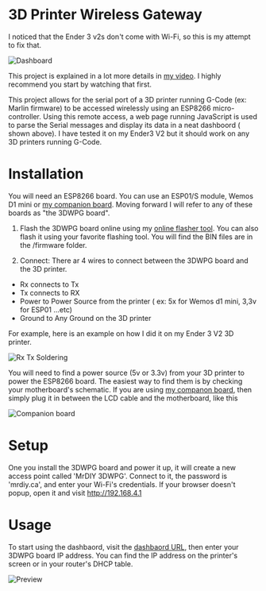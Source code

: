 # 3D Printer Wireless Gateway

I noticed that the Ender 3 v2s don't come with Wi-Fi, so this is my attempt to fix that.

![Dashboard](https://gitlab.com/MrDIYca/3DPWG/-/raw/main/img/dashboard.gif)

This project is explained in a lot more details in [my video](https://www.youtube.com/watch?v=VNWlUPR5YXM). I highly recommend you start by watching that first.

This project allows for the serial port of a 3D printer running G-Code (ex: Marlin firmware) to be accessed wirelessly using an ESP8266 micro-controller. Using this remote access, a web page running JavaScript is used to parse the Serial messages and display its data in a neat dashboord ( shown above). I have tested it on my Ender3 V2 but it should work on any 3D printers running G-Code.

# Installation

You will need an ESP8266 board. You can use an ESP01/S module, Wemos D1 mini or [my companion board](https://store.mrdiy.ca/p/3d-printer-wireless-gateway/). Moving forward I will refer to any of these boards as "the 3DWPG board".

1) Flash the 3DWPG board online using my [online flasher tool](https://mrdiyca.gitlab.io/mrdiy-esp-online-flasher/?projectId=3dprinter-wifi). You can also flash it using your favorite flashing tool. You will find the BIN files are in the /firmware folder.

2) Connect: There ar 4 wires to connect between the 3DWPG board and the 3D printer.
* Rx connects to Tx
* Tx connects to RX
* Power to Power Source from the printer ( ex: 5x for Wemos d1 mini, 3,3v for ESP01 ...etc)
* Ground to Any Ground on the 3D printer

For example, here is an example on how I did it on my Ender 3 V2 3D printer.

![Rx Tx Soldering](https://gitlab.com/MrDIYca/3DPWG/-/raw/main/img/serial_soldering.gif)

You will need to find a power source (5v or 3.3v)  from your 3D printer to power the ESP8266 board. The easiest way to find them is by checking your motherboard's schematic. If you are using [my companon board](https://store.mrdiy.ca/p/3d-printer-wireless-gateway/), then simply plug it in between the LCD cable and the motherboard, like this

![Companion board](https://gitlab.com/MrDIYca/3DPWG/-/raw/main/img/companion_board.gif)

# Setup

One you install the 3DWPG board and power it up, it will create a new access point called 'MrDIY 3DWPG'. Connect to it, the password is 'mrdiy.ca', and enter your Wi-Fi's credentials. If your browser doesn't popup, open it and visit http://192.168.4.1

# Usage

To start using the dashbaord, visit the [dashbaord URL](http://mrdiyca.gitlab.io/3DPWG/index.html), then enter your 3DWPG board IP address. You can find the IP address on the printer's screen or in your router's DHCP table. 

![Preview](https://gitlab.com/MrDIYca/3DPWG/-/raw/bd07013f915ed5e072a60b8881b8f3bdd605a3c2/frontend/img/preview.png)


